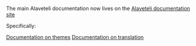 The main Alaveteli documentation now lives on the [Alaveteli documentation site](http://code.alaveteli.org/)

Specifically:

[Documentation on themes](http://code.alaveteli.org/customising/themes/)
[Documentation on translation](http://code.alaveteli.org/customising/translation/)
